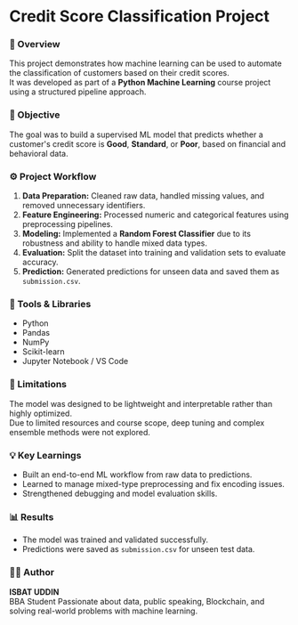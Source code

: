 # Credit Score Classification Project

### 📘 Overview
This project demonstrates how machine learning can be used to automate the classification of customers based on their credit scores.  
It was developed as part of a **Python Machine Learning** course project using a structured pipeline approach.

### 🎯 Objective
The goal was to build a supervised ML model that predicts whether a customer's credit score is **Good**, **Standard**, or **Poor**, based on financial and behavioral data.

### ⚙️ Project Workflow
1. **Data Preparation:** Cleaned raw data, handled missing values, and removed unnecessary identifiers.  
2. **Feature Engineering:** Processed numeric and categorical features using preprocessing pipelines.  
3. **Modeling:** Implemented a **Random Forest Classifier** due to its robustness and ability to handle mixed data types.  
4. **Evaluation:** Split the dataset into training and validation sets to evaluate accuracy.  
5. **Prediction:** Generated predictions for unseen data and saved them as `submission.csv`.

### 🧰 Tools & Libraries
- Python  
- Pandas  
- NumPy  
- Scikit-learn  
- Jupyter Notebook / VS Code  

### 🚧 Limitations
The model was designed to be lightweight and interpretable rather than highly optimized.  
Due to limited resources and course scope, deep tuning and complex ensemble methods were not explored.

### 💡 Key Learnings
- Built an end-to-end ML workflow from raw data to predictions.  
- Learned to manage mixed-type preprocessing and fix encoding issues.  
- Strengthened debugging and model evaluation skills.  

### 📊 Results
- The model was trained and validated successfully.  
- Predictions were saved as `submission.csv` for unseen test data.

### 🧑‍💻 Author
**ISBAT UDDIN**  
BBA Student
Passionate about data, public speaking, Blockchain, and solving real-world problems with machine learning.
